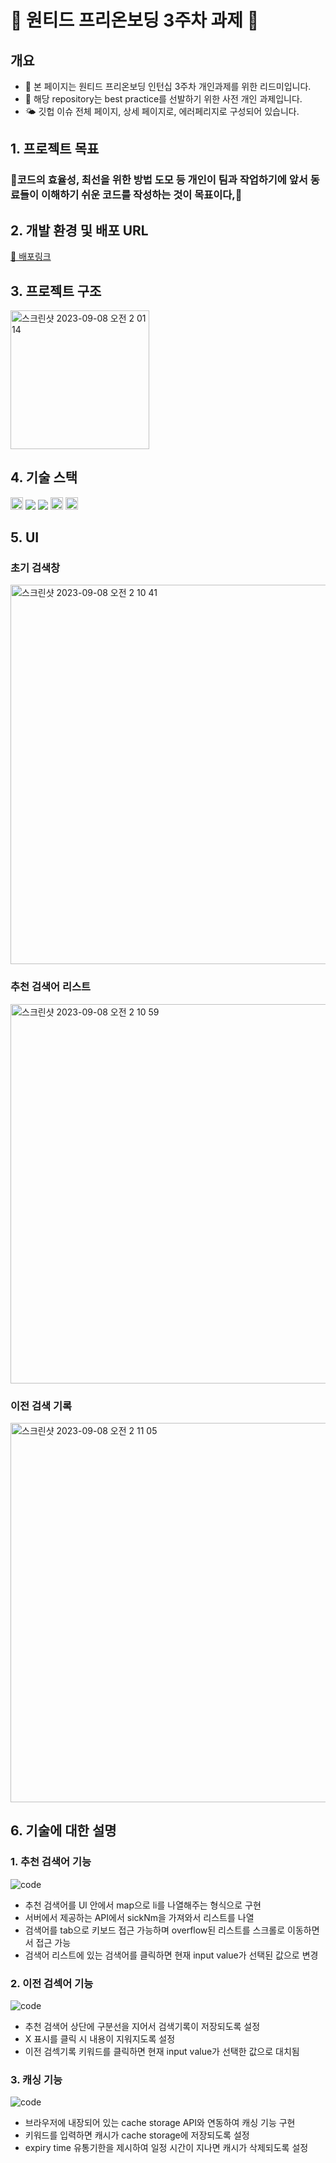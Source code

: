 # 👹 원티드 프리온보딩 3주차 과제 👹

## 개요

- 🦁 본 페이지는 원티드 프리온보딩 인턴십 3주차 개인과제를 위한 리드미입니다.
- 🏨 해당 repository는 best practice를 선발하기 위한 사전 개인 과제입니다.
- 🌤️ 깃헙 이슈 전체 페이지, 상세 페이지로, 에러페리지로 구성되어 있습니다.

## 1. 프로젝트 목표

### 🎇코드의 효율성, 최선을 위한 방법 도모 등 개인이 팀과 작업하기에 앞서 동료들이 이해하기 쉬운 코드를 작성하는 것이 목표이다,🎇

## 2. 개발 환경 및 배포 URL

[🔗 배포링크](https://pre-onboarding-clinical-task.vercel.app/)

## 3. 프로젝트 구조

<img width="222" alt="스크린샷 2023-09-08 오전 2 01 14" src="https://github.com/ovelute53/pre-onboarding-clinical_task/assets/104200167/857a73d4-5b34-45a5-a6bc-a8544249536c">


## 4. 기술 스택
<img 
 height=20 src="https://img.shields.io/badge/VITE-646CFF?style=for-the-badge&logo=VITE&logoColor=white">
<img src="https://img.shields.io/badge/TypeScript-3178C6?style=flat-square&logo=typescript&logoColor=black"/> <img src="https://img.shields.io/badge/React-61DAFB?style=flat-square&logo=React&logoColor=black"/> <img height=20 src="https://img.shields.io/badge/styled-components-DB7093?style=for-the-badge&logo=styledcomponents&logoColor=white"> <img 
 height=20 src="https://img.shields.io/badge/vercel-000000?style=for-the-badge&logo=vercel&logoColor=white">
 

## 5. UI

### 초기 검색창

<img width="607" alt="스크린샷 2023-09-08 오전 2 10 41" src="https://github.com/ovelute53/pre-onboarding-clinical_task/assets/104200167/891d5971-7142-4638-9798-9ed472da25c9">


### 추천 검색어 리스트

<img width="607" alt="스크린샷 2023-09-08 오전 2 10 59" src="https://github.com/ovelute53/pre-onboarding-clinical_task/assets/104200167/188855cd-e87e-442c-9637-e2e02c3b31f7">

### 이전 검색 기록

<img width="607" alt="스크린샷 2023-09-08 오전 2 11 05" src="https://github.com/ovelute53/pre-onboarding-clinical_task/assets/104200167/32211273-6ffa-4197-95c3-f9d2d77eb882">

## 6. 기술에 대한 설명

### 1. 추천 검색어 기능
![code](https://github.com/ovelute53/pre-onboarding-clinical_task/assets/104200167/c6886d1e-6c9c-427f-9e8e-45ffac803c9a)

- 추천 검색어를 Ul 안에서 map으로 li를 나열해주는 형식으로 구현
- 서버에서 제공하는 API에서 sickNm을 가져와서 리스트를 나열
- 검색어를 tab으로 키보드 접근 가능하며 overflow된 리스트를 스크롤로 이동하면서 접근 가능
- 검색어 리스트에 있는 검색어를 클릭하면 현재 input value가 선택된 값으로 변경

### 2. 이전 검섹어 기능
![code](https://github.com/ovelute53/pre-onboarding-clinical_task/assets/104200167/62eb6908-7b18-463b-ab91-b87607b5b9d7)

- 추천 검색어 상단에 구분선을 지어서 검색기록이 저장되도록 설정
- X 표시를 클릭 시 내용이 지워지도록 설정
- 이전 검섹기록 키워드를 클릭하면 현재 input value가 선택한 값으로 대치됨

### 3. 캐싱 기능

![code](https://github.com/ovelute53/pre-onboarding-clinical_task/assets/104200167/216c4800-1785-4cfa-9512-f41676735d22)

- 브라우저에 내장되어 있는 cache storage API와 연동하여 캐싱 기능 구현
- 키워드를 입력하면 캐시가 cache storage에 저장되도록 설정
- expiry time 유통기한을 제시하여 일정 시간이 지나면 캐시가 삭제되도록 설정

